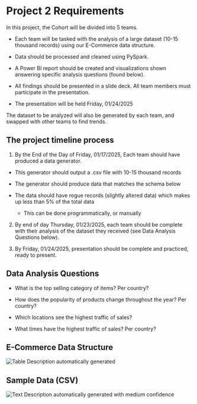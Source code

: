 # Project 2 Requirements

In this project, the Cohort will be divided into 5 teams.

-   Each team will be tasked with the analysis of a large dataset (10-15
    thousand records) using our E-Commerce data structure.

-   Data should be processed and cleaned using PySpark. 

-   A Power BI report should be created and visualizations shown answering
    specific analysis questions (found below).

-   All findings should be presented in a slide deck. All team members must
    participate in the presentation.

-   The presentation will be held Friday, 01/24/2025

The dataset to be analyzed will also be generated by each team, and
swapped with other teams to find trends.

## The project timeline process

1)  By the End of the Day of Friday, 01/17/2025, Each team should have produced a
    data generator.

-   This generator should output a .csv file with 10-15 thousand records

-   The generator should produce data that matches the schema below

-   The data should have rogue records (slightly altered data) which
    makes up less than 5% of the total data

    -   This can be done programmatically, or manually

2)  By end of day Thursday, 01/23/2025, each team should be complete
    with their analysis of the dataset they received (see Data Analysis
    Questions below).

3)  By Friday, 01/24/2025, presentation should be complete and practiced,
    ready to present.

## Data Analysis Questions

-   What is the top selling category of items? Per country?

-   How does the popularity of products change throughout the year? Per
    country?

-   Which locations see the highest traffic of sales?

-   What times have the highest traffic of sales? Per country?

## E-Commerce Data Structure

![Table Description automatically
generated](images/table.png)

## Sample Data (CSV)

![Text Description automatically generated with medium
confidence](images/example_rows.png)

